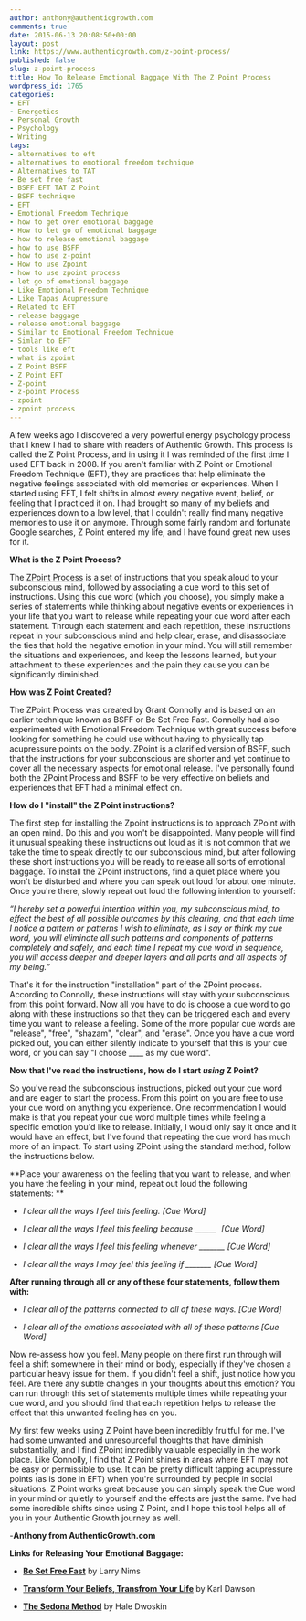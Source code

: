 ```yaml
---
author: anthony@authenticgrowth.com
comments: true
date: 2015-06-13 20:08:50+00:00
layout: post
link: https://www.authenticgrowth.com/z-point-process/
published: false
slug: z-point-process
title: How To Release Emotional Baggage With The Z Point Process
wordpress_id: 1765
categories:
- EFT
- Energetics
- Personal Growth
- Psychology
- Writing
tags:
- alternatives to eft
- alternatives to emotional freedom technique
- Alternatives to TAT
- Be set free fast
- BSFF EFT TAT Z Point
- BSFF technique
- EFT
- Emotional Freedom Technique
- how to get over emotional baggage
- How to let go of emotional baggage
- how to release emotional baggage
- how to use BSFF
- how to use z-point
- How to use Zpoint
- how to use zpoint process
- let go of emotional baggage
- Like Emotional Freedom Technique
- Like Tapas Acupressure
- Related to EFT
- release baggage
- release emotional baggage
- Similar to Emotional Freedom Technique
- Simlar to EFT
- tools like eft
- what is zpoint
- Z Point BSFF
- Z Point EFT
- Z-point
- z-point Process
- zpoint
- zpoint process
---
```


A few weeks ago I discovered a very powerful energy psychology process that I knew I had to share with readers of Authentic Growth. This process is called the Z Point Process, and in using it I was reminded of the first time I used EFT back in 2008. If you aren't familiar with Z Point or Emotional Freedom Technique (EFT), they are practices that help eliminate the negative feelings associated with old memories or experiences. When I started using EFT, I felt shifts in almost every negative event, belief, or feeling that I practiced it on. I had brought so many of my beliefs and experiences down to a low level, that I couldn't really find many negative memories to use it on anymore. Through some fairly random and fortunate Google searches, Z Point entered my life, and I have found great new uses for it.

**What is the Z Point Process?**

The [ZPoint Process](http://www.acceptingself.com/) is a set of instructions that you speak aloud to your subconscious mind, followed by associating a cue word to this set of instructions. Using this cue word (which you choose), you simply make a series of statements while thinking about negative events or experiences in your life that you want to release while repeating your cue word after each statement. Through each statement and each repetition, these instructions repeat in your subconscious mind and help clear, erase, and disassociate the ties that hold the negative emotion in your mind. You will still remember the situations and experiences, and keep the lessons learned, but your attachment to these experiences and the pain they cause you can be significantly diminished.

**How was Z Point Created?**

The ZPoint Process was created by Grant Connolly and is based on an earlier technique known as BSFF or Be Set Free Fast. Connolly had also experimented with Emotional Freedom Technique with great success before looking for something he could use without having to physically tap acupressure points on the body. ZPoint is a clarified version of BSFF, such that the instructions for your subconscious are shorter and yet continue to cover all the necessary aspects for emotional release. I've personally found both the ZPoint Process and BSFF to be very effective on beliefs and experiences that EFT had a minimal effect on.

**How do I "install" the Z Point instructions?**

The first step for installing the Zpoint instructions is to approach ZPoint with an open mind. Do this and you won't be disappointed. Many people will find it unusual speaking these instructions out loud as it is not common that we take the time to speak directly to our subconscious mind, but after following these short instructions you will be ready to release all sorts of emotional baggage. To install the ZPoint instructions, find a quiet place where you won't be disturbed and where you can speak out loud for about one minute. Once you're there, slowly repeat out loud the following intention to yourself:

_“I hereby set a powerful intention within you, my subconscious mind, to effect the best of all possible outcomes by this clearing, and that each time I notice a pattern or patterns I wish to eliminate, as I say or think my cue word, you will eliminate all such patterns and components of patterns completely and safely, and each time I repeat my cue word in sequence, you will access deeper and deeper layers and all parts and all aspects of my being.”_

That's it for the instruction "installation" part of the ZPoint process. According to Connolly, these instructions will stay with your subconscious from this point forward. Now all you have to do is choose a cue word to go along with these instructions so that they can be triggered each and every time you want to release a feeling. Some of the more popular cue words are "release", "free", "shazam", "clear", and "erase". Once you have a cue word picked out, you can either silently indicate to yourself that this is your cue word, or you can say "I choose ____ as my cue word".

**Now that I've read the instructions, how do I start _using_ Z Point?**

So you've read the subconscious instructions, picked out your cue word and are eager to start the process. From this point on you are free to use your cue word on anything you experience. One recommendation I would make is that you repeat your cue word multiple times while feeling a specific emotion you'd like to release. Initially, I would only say it once and it would have an effect, but I've found that repeating the cue word has much more of an impact. To start using ZPoint using the standard method, follow the instructions below.

**Place your awareness on the feeling that you want to release, and when you have the feeling in your mind, repeat out loud the following statements: **



 	
  * _I clear all the ways I feel this feeling. [Cue Word]_

 	
  * _I clear all the ways I feel this feeling because ______  [Cue Word]_

 	
  * _I clear all the ways I feel this feeling whenever _______ [Cue Word]_

 	
  * _I clear all the ways I may feel this feeling if _______ [Cue Word]_


**After running through all or any of these four statements, follow them with:**



 	
  * _I clear all of the patterns connected to all of these ways. [Cue Word]_

 	
  * _I clear all of the emotions associated with all of these patterns [Cue Word]_


Now re-assess how you feel. Many people on there first run through will feel a shift somewhere in their mind or body, especially if they've chosen a particular heavy issue for them. If you didn't feel a shift, just notice how you feel. Are there any subtle changes in your thoughts about this emotion? You can run through this set of statements multiple times while repeating your cue word, and you should find that each repetition helps to release the effect that this unwanted feeling has on you.

My first few weeks using Z Point have been incredibly fruitful for me. I've had some unwanted and unresourceful thoughts that have diminish substantially, and I find ZPoint incredibly valuable especially in the work place. Like Connolly, I find that Z Point shines in areas where EFT may not be easy or permissible to use. It can be pretty difficult tapping acupressure points (as is done in EFT) when you're surrounded by people in social situations. Z Point works great because you can simply speak the Cue word in your mind or quietly to yourself and the effects are just the same. I've had some incredible shifts since using Z Point, and I hope this tool helps all of you in your Authentic Growth journey as well.

-**Anthony from AuthenticGrowth.com**

**Links for Releasing Your Emotional Baggage:**



 	
  * [**Be Set Free Fast**](http://amzn.to/1G2cxVd) by Larry Nims

 	
  * **[Transform Your Beliefs, Transfrom Your Life](http://amzn.to/1ebLnFA)** by Karl Dawson

 	
  * **[The Sedona Method](http://amzn.to/1Hg5MAg)** by Hale Dwoskin



